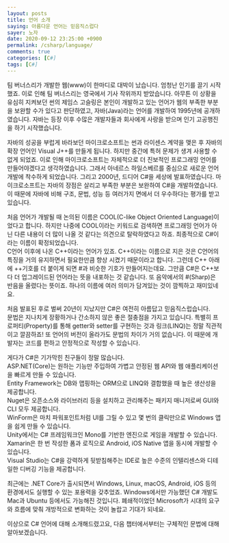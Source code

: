 ```yaml
---
layout: posts
title: 언어 소개
saying: 아름다운 언어는 믿음직스럽다
sayer: 노자
date: 2020-09-12 23:25:00 +0900
permalink: /csharp/language/
comments: true
categories: [C#]
tags: [C#]
---
```


팀 버너스리가 개발한 웹(www)이 한마디로 대박이 났습니다. 엄청난 인기를 끌기 시작했죠. 이로 인해 팀 버너스리는 영국에서 기사 작위까지 받았습니다. 아무튼 이 상황을 유심히 지켜보던 썬의 제임스 고슬링은 본인이 개발하고 있는 언어가 웹의 부족한 부분을 보완할 수가 있다고 판단하였고, 자바(Java)라는 언어를 개발하여 1995년에 공개하였습니다. 자바는 등장 이후 수많은 개발자들과 회사에게 사랑을 받으며 인기 고공행진을 하기 시작했습니다.

자바의 성공을 부럽게 바라보던 마이크로소프트는 썬과 라이센스 계약을 맺은 후 자바의 확장 언어인 Visual J++를 만들게 됩니다. 하지만 중간에 특허 문제가 생겨 사용할 수 없게 되었죠. 이로 인해 마이크로소프트는 자체적으로 더 진보적인 프로그래밍 언어를 만들어야겠다고 생각하였습니다. 그래서 아네르스 하일스베르를 중심으로 새로운 언어 개발에 착수하게 되었습니다. 그리고 2000년, 드디어 C#을 세상에 발표하였습니다. 마이크로소프트는 자바의 장점은 살리고 부족한 부분은 보완하여 C#을 개발하였습니다. 이 때문에 자바에 비해 구조, 문법, 성능 등 여러가지 면에서 더 우수하다는 평가를 받고 있습니다.

처음 언어가 개발될 때 논의된 이름은 COOL(C-like Object Oriented Language)이었다고 합니다. 하지만 나중에 COOL이라는 키워드로 검색하면 프로그래밍 언어가 아닌 다른 내용이 더 많이 나올 것 같다는 의견으로 탈락하였다고 하죠. 최종적으로 C#이라는 이름이 확정되었습니다.<br />
C언어 이후에 나온 C++이라는 언어가 있죠. C++이라는 이름으로 지은 것은 C언어의 특징을 거의 유지하면서 필요한만큼 향상 시켰기 때문이라고 합니다. 그런데 C++ 아래에 ++기호를 더 붙이게 되면 #과 비슷한 기호가 만들어지는데요. 그만큼 C#은 C++보다 더 업그레이드된 언어라는 뜻을 내포하는 것 같습니다. 또 음악에서의 #(Sharp)은 반음을 올렸다는 뜻이죠. 하나의 이름에 여러 의미가 담겨있는 것이 깜찍하고 재미있네요.

처음 발표된 후로 벌써 20년이 지났지만 C#은 여전히 아름답고 믿음직스럽습니다.<br />
문법은 지나치게 장황하거나 간소하지 않은 좋은 절충점을 가지고 있습니다. 특별히 프로퍼티(Property)를 통해 getter와 setter를 구현하는 것과 링크(LINQ)는 정말 직관적이고 깔끔하죠! 또 언어의 버전이 올라가도 문법의 차이가 거의 없습니다. 이 때문에 개발자는 코드를 편하고 안정적으로 작성할 수 있습니다.

게다가 C#은 기가막힌 친구들이 정말 많습니다.<br />
ASP.NET(Core)는 원하는 기능만 주입하여 가볍고 안정된 웹 API와 웹 애플리케이션을 빠르게 만들 수 있습니다.<br />
Entity Framework는 DB와 맵핑하는 ORM으로 LINQ와 결합했을 때 높은 생산성을 제공합니다.<br />
Nuget은 오픈소스와 라이브러리 등을 설치하고 관리해주는 패키지 매니저로써 GUI와 CLI 모두 제공합니다.<br />
WinForm은 마치 파워포인트처럼 UI를 그릴 수 있고 몇 번의 클릭만으로 Windows 앱을 쉽게 만들 수 있습니다.<br />
Unity에서는 C# 프레임워크인 Mono를 기반한 엔진으로 게임을 개발할 수 있습니다.<br />
Xamarin은 한 번 작성한 폼과 로직으로 Android, iOS Native 앱을 동시에 개발할 수 있습니다.<br />
Visual Studio는 C#을 강력하게 뒷받침해주는 IDE로 높은 수준의 인텔리센스와 디테일한 디버깅 기능을 제공합니다.

최근에는 .NET Core가 출시되면서 Windows, Linux, macOS, Android, iOS 등의 환경에서도 실행할 수 있는 포용력을 갖추었죠. Windows에서만 가능했던 C# 개발도 Mac과 Ubuntu 등에서도 가능해진 것입니다. 폐쇄적이었던 Microsoft가 시대의 요구와 흐름에 맞춰 개방적으로 변화하는 것이 놀랍고 기대가 되네요.

이상으로 C# 언어에 대해 소개해드렸고요, 다음 챕터에서부터는 구체적인 문법에 대해 알아보겠습니다.
